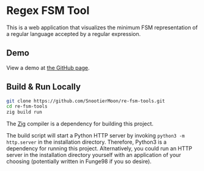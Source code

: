 # Regex FSM Tool

This is a web application that visualizes the minimum FSM representation of a
regular language accepted by a regular expression.

## Demo

View a demo at [the GitHub page](https://snootiermoon.github.io/re-fsm-tool).

## Build & Run Locally

```sh
git clone https://github.com/SnootierMoon/re-fsm-tools.git
cd re-fsm-tools
zig build run
```

The [Zig](https://ziglang.org/download/) compiler is a dependency for building
this project.

The build script will start a Python HTTP server by invoking `python3 -m
http.server` in the installation directory. Therefore, Python3 is a dependency
for running this project. Alternatively, you could run an HTTP server in the
installation directory yourself with an application of your choosing
(potentially written in Funge98 if you so desire).
